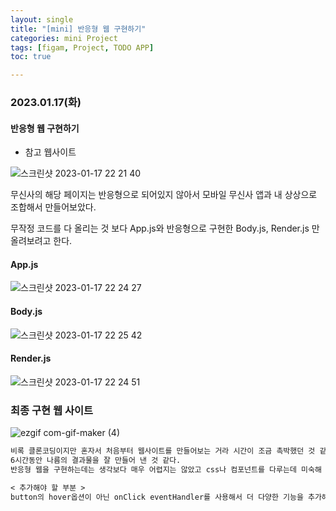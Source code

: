 ```yaml
---
layout: single
title: "[mini] 반응형 웹 구현하기"
categories: mini Project  
tags: [figam, Project, TODO APP]
toc: true

---
```


###  2023.01.17(화)

#### 반응형 웹 구현하기   

*  참고 웹사이트 

  ![스크린샷 2023-01-17 22 21 40](https://user-images.githubusercontent.com/104547038/212909872-6f9a2827-85aa-4479-9c54-589078265293.png)

무신사의 해당 페이지는 반응형으로 되어있지 않아서 모바일 무신사 앱과 내 상상으로 조합해서 만들어보았다. 

무작정 코드를 다 올리는 것 보다 App.js와 반응형으로 구현한 Body.js, Render.js 만 올려보려고 한다.            

#### App.js

![스크린샷 2023-01-17 22 24 27](https://user-images.githubusercontent.com/104547038/212910316-016337e7-d47d-4c1c-a9f7-4a55f4052c97.png)

#### Body.js

![스크린샷 2023-01-17 22 25 42](https://user-images.githubusercontent.com/104547038/212910650-0ef91165-74e1-48d4-9f44-ae5b4ec90992.png)

#### Render.js

![스크린샷 2023-01-17 22 24 51](https://user-images.githubusercontent.com/104547038/212911117-b15083f3-8bcb-4761-b0b0-e8a3aad10187.png)

### 최종 구현 웹 사이트 

![ezgif com-gif-maker (4)](https://user-images.githubusercontent.com/104547038/212911238-eadd36dd-6e55-4ec0-8822-a831ea55915b.gif)

```md
비록 클론코딩이지만 혼자서 처음부터 웹사이트를 만들어보는 거라 시간이 조금 촉박했던 것 같다. 
6시간동안 나름의 결과물을 잘 만들어 낸 것 같다. 
반응형 웹을 구현하는데는 생각보다 매우 어렵지는 않았고 css나 컴포넌트를 다루는데 미숙해 시간을 많이 쏟았던 것 같다. 

< 추가해야 할 부분 >
button의 hover옵션이 아닌 onClick eventHandler를 사용해서 더 다양한 기능을 추가해보려고 한다. 
```

